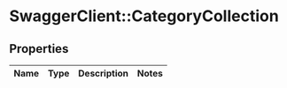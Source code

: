 # SwaggerClient::CategoryCollection

## Properties
Name | Type | Description | Notes
------------ | ------------- | ------------- | -------------

